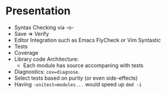 # Presentation

- Syntax Checking via -o-
- Save => Verify
- Editor Integration such as Emacs FlyCheck or Vim Syntastic
- Tests
- Coverage
- Library code Architecture:
  - Each module has source accompaning with tests
- Diagnostics: `cov=diagnose`.
- Select tests based on purity (or even side-effects)
- Having `-unitest=modules...` would speed up `dmd -i`
